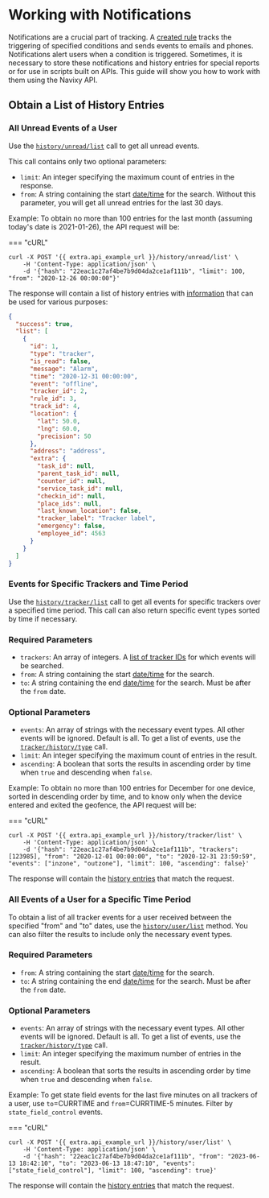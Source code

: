 # Working with Notifications

Notifications are a crucial part of tracking. A [created rule](use-rules.md#creating-a-rule) tracks the triggering of specified conditions and sends events to emails and phones. Notifications alert users when a condition is triggered. Sometimes, it is necessary to store these notifications and history entries for special reports or for use in scripts built on APIs. This guide will show you how to work with them using the Navixy API.

## Obtain a List of History Entries

### All Unread Events of a User

Use the [`history/unread/list`](../../resources/commons/history/history_unread.md#list) call to get all unread events.

This call contains only two optional parameters:

* `limit`: An integer specifying the maximum count of entries in the response.
* `from`: A string containing the start [date/time](../../#data-types) for the search. Without this parameter, you will get all unread entries for the last 30 days.

Example: To obtain no more than 100 entries for the last month (assuming today's date is 2021-01-26), the API request will be:

\=== "cURL"

```shell
curl -X POST '{{ extra.api_example_url }}/history/unread/list' \
    -H 'Content-Type: application/json' \
    -d '{"hash": "22eac1c27af4be7b9d04da2ce1af111b", "limit": 100, "from": "2020-12-26 00:00:00"}'
```

The response will contain a list of history entries with [information](../../resources/commons/history/index.md#tracker-history-entry) that can be used for various purposes:

```json
{
  "success": true,
  "list": [
    {
      "id": 1,
      "type": "tracker",
      "is_read": false,
      "message": "Alarm",
      "time": "2020-12-31 00:00:00",
      "event": "offline",
      "tracker_id": 2,
      "rule_id": 3,
      "track_id": 4,
      "location": {
        "lat": 50.0,
        "lng": 60.0,
        "precision": 50
      },
      "address": "address",
      "extra": {
        "task_id": null,
        "parent_task_id": null,
        "counter_id": null,
        "service_task_id": null,
        "checkin_id": null,
        "place_ids": null,
        "last_known_location": false,
        "tracker_label": "Tracker label",
        "emergency": false,
        "employee_id": 4563
      }
    }
  ]
}
```

### Events for Specific Trackers and Time Period

Use the [`history/tracker/list`](../../resources/commons/history/history_tracker.md#list) call to get all events for specific trackers over a specified time period. This call can also return specific event types sorted by time if necessary.

### Required Parameters

* `trackers`: An array of integers. A [list of tracker IDs](broken-reference) for which events will be searched.
* `from`: A string containing the start [date/time](../../#data-types) for the search.
* `to`: A string containing the end [date/time](../../#data-types) for the search. Must be after the `from` date.

### Optional Parameters

* `events`: An array of strings with the necessary event types. All other events will be ignored. Default is all. To get a list of events, use the [`tracker/history/type`](../../resources/commons/history/history_type.md#list) call.
* `limit`: An integer specifying the maximum count of entries in the result.
* `ascending`: A boolean that sorts the results in ascending order by time when `true` and descending when `false`.

Example: To obtain no more than 100 entries for December for one device, sorted in descending order by time, and to know only when the device entered and exited the geofence, the API request will be:

\=== "cURL"

```shell
curl -X POST '{{ extra.api_example_url }}/history/tracker/list' \
    -H 'Content-Type: application/json' \
    -d '{"hash": "22eac1c27af4be7b9d04da2ce1af111b", "trackers": [123985], "from": "2020-12-01 00:00:00", "to": "2020-12-31 23:59:59", "events": ["inzone", "outzone"], "limit": 100, "ascending": false}'
```

The response will contain the [history entries](../../resources/commons/history/index.md#tracker-history-entry) that match the request.

### All Events of a User for a Specific Time Period

To obtain a list of all tracker events for a user received between the specified "from" and "to" dates, use the [`history/user/list`](../../resources/commons/history/history-user.md#list) method. You can also filter the results to include only the necessary event types.

### Required Parameters

* `from`: A string containing the start [date/time](../../#data-types) for the search.
* `to`: A string containing the end [date/time](../../#data-types) for the search. Must be after the `from` date.

### Optional Parameters

* `events`: An array of strings with the necessary event types. All other events will be ignored. Default is all. To get a list of events, use the [`tracker/history/type`](../../resources/commons/history/history_type.md#list) call.
* `limit`: An integer specifying the maximum number of entries in the result.
* `ascending`: A boolean that sorts the results in ascending order by time when `true` and descending when `false`.

Example: To get state field events for the last five minutes on all trackers of a user, use `to`=CURRTIME and `from`=CURRTIME-5 minutes. Filter by `state_field_control` events.

\=== "cURL"

```shell
curl -X POST '{{ extra.api_example_url }}/history/user/list' \
    -H 'Content-Type: application/json' \
    -d '{"hash": "22eac1c27af4be7b9d04da2ce1af111b", "from": "2023-06-13 18:42:10", "to": "2023-06-13 18:47:10", "events": ["state_field_control"], "limit": 100, "ascending": true}'
```

The response will contain the [history entries](../../resources/commons/history/index.md#tracker-history-entry) that match the request.
